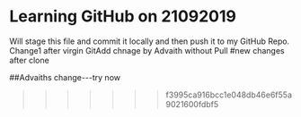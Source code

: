 # Learning GitHub on 21092019
Will stage this file and commit  it locally and then push it to my GitHub Repo.
Change1 after virgin GitAdd
chnage by Advaith without Pull
#new changes after clone

##Advaiths change---try now
>>>>>>> f3995ca916bcc1e048db46e6f55a9021600fdbf5
